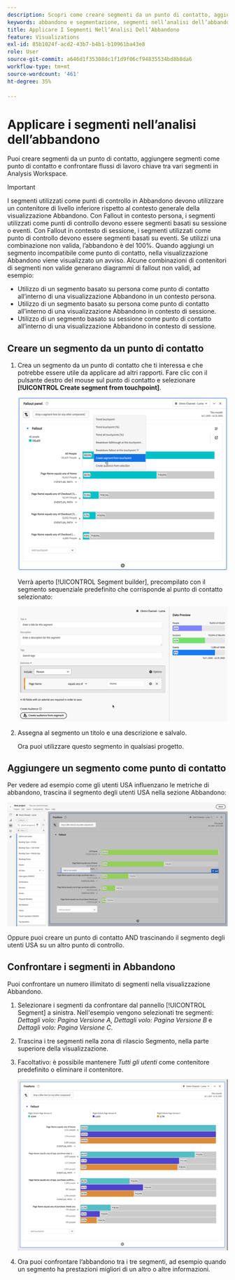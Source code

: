 ```yaml
---
description: Scopri come creare segmenti da un punto di contatto, aggiungere segmenti come punto di contatto e confrontare flussi di lavoro chiave tra vari segmenti in un’analisi di abbandono in Analysis Workspace.
keywords: abbandono e segmentazione, segmenti nell’analisi dell’abbandono, confronta i segmenti nell’abbandono
title: Applicare I Segmenti Nell’Analisi Dell’Abbandono
feature: Visualizations
exl-id: 85b1024f-acd2-43b7-b4b1-b10961ba43e8
role: User
source-git-commit: a646d1f35308dc1f1d9f06cf94835534bd8b8da6
workflow-type: tm+mt
source-wordcount: '461'
ht-degree: 35%

---
```


# Applicare i segmenti nell’analisi dell’abbandono

Puoi creare segmenti da un punto di contatto, aggiungere segmenti come punto di contatto e confrontare flussi di lavoro chiave tra vari segmenti in Analysis Workspace.

>[!IMPORTANT]
>
>I segmenti utilizzati come punti di controllo in Abbandono devono utilizzare un contenitore di livello inferiore rispetto al contesto generale della visualizzazione Abbandono. Con Fallout in contesto persona, i segmenti utilizzati come punti di controllo devono essere segmenti basati su sessione o eventi. Con Fallout in contesto di sessione, i segmenti utilizzati come punto di controllo devono essere segmenti basati su eventi. Se utilizzi una combinazione non valida, l’abbandono è del 100%. Quando aggiungi un segmento incompatibile come punto di contatto, nella visualizzazione Abbandono viene visualizzato un avviso. Alcune combinazioni di contenitori di segmenti non valide generano diagrammi di fallout non validi, ad esempio:
>
>* Utilizzo di un segmento basato su persona come punto di contatto all’interno di una visualizzazione Abbandono in un contesto persona.
>* Utilizzo di un segmento basato su persona come punto di contatto all’interno di una visualizzazione Abbandono in contesto di sessione.
>* Utilizzo di un segmento basato su sessione come punto di contatto all’interno di una visualizzazione Abbandono in contesto di sessione.

<!-- Should we add B2B context here?
* [!BADGE B2B Edition]{type=Informative url="https://experienceleague.adobe.com/it/docs/analytics-platform/using/cja-overview/cja-b2b/cja-b2b-edition" newtab=true tooltip="Customer Journey Analytics B2B Edition"} Usimg a B2B container based segment as a touchpoint inside a non-container based context Fallout visualization.
* -->

## Creare un segmento da un punto di contatto

1. Crea un segmento da un punto di contatto che ti interessa e che potrebbe essere utile da applicare ad altri rapporti. Fare clic con il pulsante destro del mouse sul punto di contatto e selezionare **[!UICONTROL Create segment from touchpoint]**.

   ![Menu a discesa Punto di contatto con Crea segmento dal punto di contatto evidenziato.](assets/fallout-createsegment.png)

   Verrà aperto [!UICONTROL Segment builder], precompilato con il segmento sequenziale predefinito che corrisponde al punto di contatto selezionato:

   ![Il Generatore di segmenti visualizza il segmento sequenziale precompilato e precompilato.](assets/fallout-definesegment.png)

1. Assegna al segmento un titolo e una descrizione e salvalo.

   Ora puoi utilizzare questo segmento in qualsiasi progetto.

## Aggiungere un segmento come punto di contatto

Per vedere ad esempio come gli utenti USA influenzano le metriche di abbandono, trascina il segmento degli utenti USA nella sezione Abbandono:

![Il segmento Utenti USA selezionato ed evidenziato da trascinare nell&#39;abbandono.](assets/fallout-addfilter.png)

Oppure puoi creare un punto di contatto AND trascinando il segmento degli utenti USA su un altro punto di controllo.

## Confrontare i segmenti in Abbandono

Puoi confrontare un numero illimitato di segmenti nella visualizzazione Abbandono.

1. Selezionare i segmenti da confrontare dal pannello [!UICONTROL Segment] a sinistra. Nell&#39;esempio vengono selezionati tre segmenti: *Dettagli volo: Pagina Versione A*, *Dettagli volo: Pagina Versione B* e *Dettagli volo: Pagina Versione C*.
1. Trascina i tre segmenti nella zona di rilascio Segmento, nella parte superiore della visualizzazione.


1. Facoltativo: è possibile mantenere *Tutti gli utenti* come contenitore predefinito o eliminare il contenitore.

   ![Abbandono che mostra tutte le visite insieme ai due segmenti trascinati nel passaggio precedente.](assets/fallout-multiplefilters.png)

1. Ora puoi confrontare l’abbandono tra i tre segmenti, ad esempio quando un segmento ha prestazioni migliori di un altro o altre informazioni.
